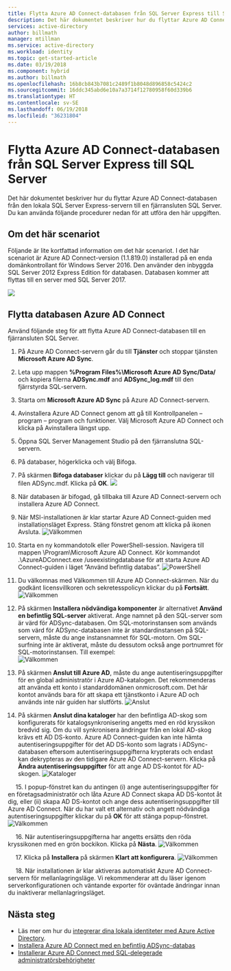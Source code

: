```yaml
---
title: Flytta Azure AD Connect-databasen från SQL Server Express till SQL Server. | Microsoft Docs
description: Det här dokumentet beskriver hur du flyttar Azure AD Connect-databasen från den lokala SQL Server Express-servern till en fjärransluten SQL Server.
services: active-directory
author: billmath
manager: mtillman
ms.service: active-directory
ms.workload: identity
ms.topic: get-started-article
ms.date: 03/19/2018
ms.component: hybrid
ms.author: billmath
ms.openlocfilehash: 16b8cb843b7081c2489f1b8048d896858c5424c2
ms.sourcegitcommit: 16ddc345abd6e10a7a3714f12780958f60d339b6
ms.translationtype: HT
ms.contentlocale: sv-SE
ms.lasthandoff: 06/19/2018
ms.locfileid: "36231804"
---
```

# <a name="move-azure-ad-connect-database-from-sql-server-express-to-sql-server"></a>Flytta Azure AD Connect-databasen från SQL Server Express till SQL Server 

Det här dokumentet beskriver hur du flyttar Azure AD Connect-databasen från den lokala SQL Server Express-servern till en fjärransluten SQL Server.  Du kan använda följande procedurer nedan för att utföra den här uppgiften.

## <a name="about-this-scenario"></a>Om det här scenariot
Följande är lite kortfattad information om det här scenariot.  I det här scenariot är Azure AD Connect-version (1.1.819.0) installerad på en enda domänkontrollant för Windows Server 2016.  Den använder den inbyggda SQL Server 2012 Express Edition för databasen.  Databasen kommer att flyttas till en server med SQL Server 2017.

![](media/active-directory-aadconnect-move-db/move1.png)

## <a name="move-the-azure-ad-connect-database"></a>Flytta databasen Azure AD Connect
Använd följande steg för att flytta Azure AD Connect-databasen till en fjärransluten SQL Server.

1.  På Azure AD Connect-servern går du till **Tjänster** och stoppar tjänsten **Microsoft Azure AD Sync**.
2. Leta upp mappen **%Program Files%\Microsoft Azure AD Sync/Data/** och kopiera filerna **ADSync.mdf** and **ADSync_log.mdf** till den fjärrstyrda SQL-servern.
3. Starta om **Microsoft Azure AD Sync** på Azure AD Connect-servern.
4. Avinstallera Azure AD Connect genom att gå till Kontrollpanelen – program – program och funktioner.  Välj Microsoft Azure AD Connect och klicka på Avinstallera längst upp.
5. Öppna SQL Server Management Studio på den fjärranslutna SQL-servern.
6. På databaser, högerklicka och välj Bifoga.
7. På skärmen **Bifoga databaser** klickar du på **Lägg till** och navigerar till filen ADSync.mdf.  Klicka på **OK**.
![](media/active-directory-aadconnect-move-db/move2.png)

8. När databasen är bifogad, gå tillbaka till Azure AD Connect-servern och installera Azure AD Connect.
9. När MSI-installationen är klar startar Azure AD Connect-guiden med installationsläget Express. Stäng fönstret genom att klicka på ikonen Avsluta.
![Välkommen](media/active-directory-aadconnect-existing-database/db1.png)
10. Starta en ny kommandotolk eller PowerShell-session. Navigera till mappen <drive>\Program\Microsoft Azure AD Connect. Kör kommandot .\AzureADConnect.exe /useexistingdatabase för att starta Azure AD Connect-guiden i läget ”Använd befintlig databas”.
![PowerShell](media/active-directory-aadconnect-existing-database/db2.png)
11. Du välkomnas med Välkommen till Azure AD Connect-skärmen. När du godkänt licensvillkoren och sekretesspolicyn klickar du på **Fortsätt**.
![Välkommen](media/active-directory-aadconnect-existing-database/db3.png)
12. På skärmen **Installera nödvändiga komponenter** är alternativet **Använd en befintlig SQL-server** aktiverat. Ange namnet på den SQL-server som är värd för ADSync-databasen. Om SQL-motorinstansen som används som värd för ADSync-databasen inte är standardinstansen på SQL-servern, måste du ange instansnamnet för SQL-motorn. Om SQL-surfning inte är aktiverat, måste du dessutom också ange portnumret för SQL-motorinstansen. Till exempel:         
![Välkommen](media/active-directory-aadconnect-existing-database/db4.png)           

13. På skärmen **Anslut till Azure AD**, måste du ange autentiseringsuppgifter för en global administratör i Azure AD-katalogen. Det rekommenderas att använda ett konto i standarddomänen onmicrosoft.com. Det här kontot används bara för att skapa ett tjänstkonto i Azure AD och används inte när guiden har slutförts.
![Anslut](media/active-directory-aadconnect-existing-database/db5.png)
 
14. På skärmen **Anslut dina kataloger** har den befintliga AD-skog som konfigurerats för katalogsynkronisering angetts med en röd kryssikon bredvid sig. Om du vill synkronisera ändringar från en lokal AD-skog krävs ett AD DS-konto. Azure AD Connect-guiden kan inte hämta autentiseringsuppgifter för det AD DS-konto som lagrats i ADSync-databasen eftersom autentiseringsuppgifterna krypterats och endast kan dekrypteras av den tidigare Azure AD Connect-servern. Klicka på **Ändra autentiseringsuppgifter** för att ange AD DS-kontot för AD-skogen.
![Kataloger](media/active-directory-aadconnect-existing-database/db6.png)
 
 
15. I popup-fönstret kan du antingen (i) ange autentiseringsuppgifter för en företagsadministratör och låta Azure AD Connect skapa AD DS-kontot åt dig, eller (ii) skapa AD DS-kontot och ange dess autentiseringsuppgifter till Azure AD Connect. När du har valt ett alternativ och angett nödvändiga autentiseringsuppgifter klickar du på **OK** för att stänga popup-fönstret.
![Välkommen](media/active-directory-aadconnect-existing-database/db7.png)
 
 
16. När autentiseringsuppgifterna har angetts ersätts den röda kryssikonen med en grön bockikon. Klicka på **Nästa**.
![Välkommen](media/active-directory-aadconnect-existing-database/db8.png)
 
 
17. Klicka på **Installera** på skärmen **Klart att konfigurera**.
![Välkommen](media/active-directory-aadconnect-existing-database/db9.png)
 
 
18. När installationen är klar aktiveras automatiskt Azure AD Connect-servern för mellanlagringsläge. Vi rekommenderar att du läser igenom serverkonfigurationen och väntande exporter för oväntade ändringar innan du inaktiverar mellanlagringsläget. 

## <a name="next-steps"></a>Nästa steg

- Läs mer om hur du [integrerar dina lokala identiteter med Azure Active Directory](active-directory-aadconnect.md).
- [Installera Azure AD Connect med en befintlig ADSync-databas](active-directory-aadconnect-existing-database.md)
- [Installerar Azure AD Connect med SQL-delegerade administratörsbehörigheter](active-directory-aadconnect-sql-delegation.md)

